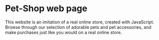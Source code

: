 
# Pet-Shop web page

This website is an imitation of a real online store, created with JavaScript. Browse through our selection of adorable pets and pet accessories, and make purchases just like you would on a real online store. 